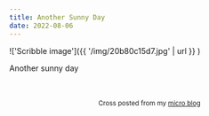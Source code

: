 ```yaml
---
title: Another Sunny Day
date: 2022-08-06
---
```

!['Scribble image']({{ '/img/20b80c15d7.jpg' | url }} )
<br>
<p>Another sunny day</p>

<br>
<br>
<center><small>Cross posted from my <a href='http://micro.blog/joshnicholas'>micro blog</a></small></center>
<br>
    